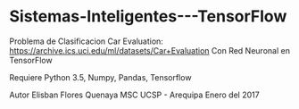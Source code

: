 # Sistemas-Inteligentes---TensorFlow

Problema de Clasificacion Car Evaluation: https://archive.ics.uci.edu/ml/datasets/Car+Evaluation
Con Red Neuronal en TensorFlow

Requiere Python 3.5, Numpy, Pandas, Tensorflow

Autor Elisban Flores Quenaya
MSC UCSP - Arequipa
Enero del 2017
